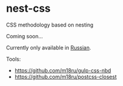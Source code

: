 # nest-css

CSS methodology based on nesting

Coming soon…

Currently only available in [Russian](README.ru.md).

Tools:

- https://github.com/m18ru/gulp-css-nbd
- https://github.com/m18ru/postcss-closest
